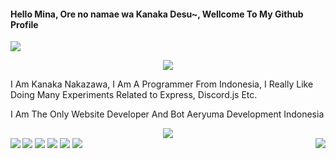 <h4>Hello Mina, Ore no namae wa Kanaka Desu~, Wellcome To My Github Profile</h4>
<img align="center" src="https://cdn.discordapp.com/attachments/836923806265376840/843869978834501632/056c584d9335fcabf080ca43e583e3c4.gif">


<p align="center">
<img src="https://discord.c99.nl/widget/theme-2/566214348368773121.png">
<p>I Am Kanaka Nakazawa, I Am A Programmer From Indonesia, I Really Like Doing Many Experiments Related to Express, Discord.js Etc.</p>
<p>I Am The Only Website Developer And Bot Aeryuma Development Indonesia</p>
</p>

<div align="center"><img src="https://github-profile-trophy.vercel.app/?username=KanakaID&theme=dracula&count_private=true"></div>
<img align="left" src="https://github-readme-stats.vercel.app/api?username=KanakaID&show_icons=true&hide_border=true&theme=tokyonight"><img align="right" src="https://github-readme-stats.vercel.app/api/top-langs/?username=KanakaID&theme=tokyonight&hide=batchfile">

<img src="https://cdn.yuzuhanakazawa.repl.co/bannerasuka.gif" href=""/>
<img src="https://cdn.yuzuhanakazawa.repl.co/bannerputri.gif" href=""/>
<img src="https://cdn.yuzuhanakazawa.repl.co/banneralicia.gif" href=""/>
<img src="https://cdn.yuzuhanakazawa.repl.co/banneramira.gif" href=""/>
<img src="https://cdn.yuzuhanakazawa.repl.co/bannerbunga.gif" href=""/>
